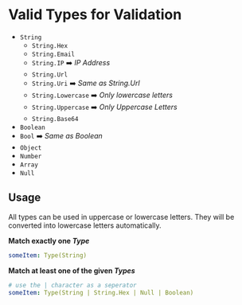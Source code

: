 # Valid Types for Validation
- `String`
  - `String.Hex`
  - `String.Email`
  - `String.IP`  :arrow_right: _IP Address_
  - `String.Url`
  - `String.Uri`  :arrow_right: _Same as String.Url_
  - `String.Lowercase`  :arrow_right: _Only lowercase letters_
  - `String.Uppercase`  :arrow_right: _Only Uppercase Letters_
  - `String.Base64` 
- `Boolean`
- `Bool`  :arrow_right: _Same as Boolean_
- `Object`
- `Number`
- `Array`
- `Null`
## Usage
All types can be used in uppercase or lowercase letters. They will be converted into lowercase letters automatically.

**Match exactly one _Type_**
```yaml
someItem: Type(String)
```

**Match at least one of the given _Types_**
```yaml
# use the | character as a seperator
someItem: Type(String | String.Hex | Null | Boolean)
```
